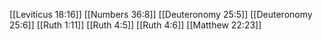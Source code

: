 [[Leviticus 18:16]]
[[Numbers 36:8]]
[[Deuteronomy 25:5]]
[[Deuteronomy 25:6]]
[[Ruth 1:11]]
[[Ruth 4:5]]
[[Ruth 4:6]]
[[Matthew 22:23]]
